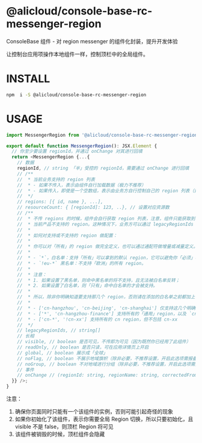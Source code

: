 @alicloud/console-base-rc-messenger-region
===

ConsoleBase 组件 - 对 region messenger 的组件化封装，提升开发体验

让控制台应用项操作本地组件一样，控制顶栏中的全局组件。

# INSTALL

```bash
npm  i -S @alicloud/console-base-rc-messenger-region
```

# USAGE

```typescript jsx
import MessengerRegion from '@alicloud/console-base-rc-messenger-region';

export default function MessengerRegion(): JSX.Element {
  // 你至少要设置 regionId，并通过 onChange 对其进行回填
  return <MessengerRegion {...{
    // 数据
    regionId, // string 「半」受控的 regionId，需要通过 onChange 进行回填
    // /**
    //  * 当前业务支持的 region 列表
    //  * - 如果不传入，表示由组件自行加载数据（极力不推荐）
    //  * - 如果传入，即使是一个空数组，表示由业务方自行控制自己的 region 列表（推荐）
    //  */
    // regions: [{ id, name }, ...],
    // resourceCount: { [regionId]: 123, ..}, // 设置对应资源数
    // /**
    //  * 不传 regions 的时候，组件会自行获取 region 列表，注意，组件只能获取到「通用」的 region 列表，它可能包含了
    //  * 当前产品不支持的 region。这种情况下，业务方可以通过 legacyRegionIds 来告知组件。
    //  *
    //  * 如何对支持或不支持的 region 做配置：
    //  *
    //  * 你可以对「所有」的 region 做完全定义，也可以通过通配符做增量或减量定义。
    //  *
    //  * - `*`，白名单：支持「所有」可以拿到的默认 region，它可以避免你「必须」写全所有的 region；
    //  * - `!eu-*` 黑名单：不支持「欧洲」的所有 region。
    //  *
    //  * 注意：
    //  * 1. 如果设置了黑名单，则命中黑名单的将不支持，且无法被白名单反转；
    //  * 2. 如果设置了白名单，则「只有」命中白名单的才会被支持。
    //  *
    //  * 所以，除非你明确知道要支持那几个 region，否则请在添加的白名单之前都加上 `*`，举例：
    //  * 
    //  * - ['cn-hangzhou', 'cn-beijing', 'cn-shanghai'] 仅支持这几个明确的 region
    //  * - ['*', 'cn-hangzhou-finance'] 支持所有的「通用」region，以及 `cn-hangzhou-finance`
    //  * - ['cn-*', '!cn-xx'] 支持所有的 cn region，但不包括 cn-xx
    //  */
    // legacyRegionIds, // string[]
    // 长相
    // visible, // boolean 是否可见，不传即为可见（因为既然你已经用了此组件）
    // readOnly, // boolean 是否只读，可在应用详情页上开启
    // global, // boolean 展示成「全球」
    // noFlag, // boolean 不展示地域旗帜（除非必要，不推荐设置，开启此选项需报备）
    // noGroup, // boolean 不对地域进行分组（除非必要，不推荐设置，开启此选项需报备）
    // 事件
    // onChange // (regionId: string, regionName: string, correctedFrom?: string) => void
  }} />;
}
```

注意：

1. 确保你页面同时只能有一个该组件的实例，否则可能引起奇怪的现象
2. 如果你初始化了该组件，表示你需要全局 Region 切换，所以只要初始化，且 visible 不是 false，则顶栏 Region 将可见
3. 该组件被销毁的时候，顶栏组件会隐藏